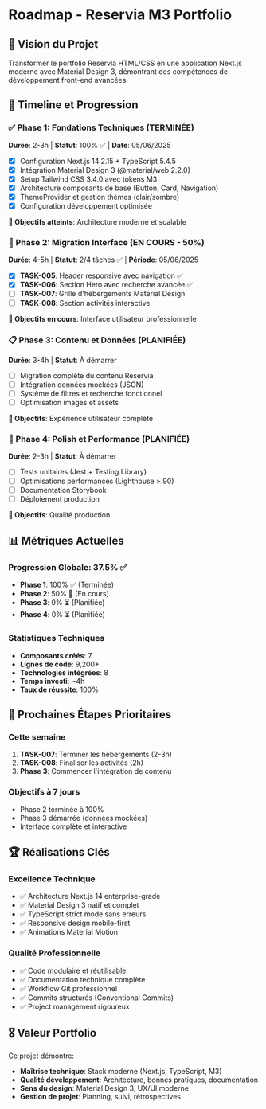 # Roadmap - Reservia M3 Portfolio

## 🎯 Vision du Projet
Transformer le portfolio Reservia HTML/CSS en une application Next.js moderne avec Material Design 3, démontrant des compétences de développement front-end avancées.

## 📅 Timeline et Progression

### ✅ Phase 1: Fondations Techniques (TERMINÉE)
**Durée**: 2-3h | **Statut**: 100% ✅ | **Date**: 05/06/2025

- [x] Configuration Next.js 14.2.15 + TypeScript 5.4.5
- [x] Intégration Material Design 3 (@material/web 2.2.0)
- [x] Setup Tailwind CSS 3.4.0 avec tokens M3
- [x] Architecture composants de base (Button, Card, Navigation)
- [x] ThemeProvider et gestion thèmes (clair/sombre)
- [x] Configuration développement optimisée

**🎯 Objectifs atteints**: Architecture moderne et scalable

### 🚀 Phase 2: Migration Interface (EN COURS - 50%)
**Durée**: 4-5h | **Statut**: 2/4 tâches ✅ | **Période**: 05/06/2025

- [x] **TASK-005**: Header responsive avec navigation ✅
- [x] **TASK-006**: Section Hero avec recherche avancée ✅
- [ ] **TASK-007**: Grille d'hébergements Material Design
- [ ] **TASK-008**: Section activités interactive

**🎯 Objectifs en cours**: Interface utilisateur professionnelle

### 📋 Phase 3: Contenu et Données (PLANIFIÉE)
**Durée**: 3-4h | **Statut**: À démarrer

- [ ] Migration complète du contenu Reservia
- [ ] Intégration données mockées (JSON)
- [ ] Système de filtres et recherche fonctionnel
- [ ] Optimisation images et assets

**🎯 Objectifs**: Expérience utilisateur complète

### 🎨 Phase 4: Polish et Performance (PLANIFIÉE)
**Durée**: 2-3h | **Statut**: À démarrer

- [ ] Tests unitaires (Jest + Testing Library)
- [ ] Optimisations performances (Lighthouse > 90)
- [ ] Documentation Storybook
- [ ] Déploiement production

**🎯 Objectifs**: Qualité production

## 📊 Métriques Actuelles

### Progression Globale: 37.5% ✅
- **Phase 1**: 100% ✅ (Terminée)
- **Phase 2**: 50% 🚧 (En cours)
- **Phase 3**: 0% ⏳ (Planifiée)
- **Phase 4**: 0% ⏳ (Planifiée)

### Statistiques Techniques
- **Composants créés**: 7
- **Lignes de code**: 9,200+
- **Technologies intégrées**: 8
- **Temps investi**: ~4h
- **Taux de réussite**: 100%

## 🎯 Prochaines Étapes Prioritaires

### Cette semaine
1. **TASK-007**: Terminer les hébergements (2-3h)
2. **TASK-008**: Finaliser les activités (2h)
3. **Phase 3**: Commencer l'intégration de contenu

### Objectifs à 7 jours
- Phase 2 terminée à 100%
- Phase 3 démarrée (données mockées)
- Interface complète et interactive

## 🏆 Réalisations Clés

### Excellence Technique
- ✅ Architecture Next.js 14 enterprise-grade
- ✅ Material Design 3 natif et complet
- ✅ TypeScript strict mode sans erreurs
- ✅ Responsive design mobile-first
- ✅ Animations Material Motion

### Qualité Professionnelle
- ✅ Code modulaire et réutilisable
- ✅ Documentation technique complète
- ✅ Workflow Git professionnel
- ✅ Commits structurés (Conventional Commits)
- ✅ Project management rigoureux

## 🎖️ Valeur Portfolio
Ce projet démontre:
- **Maîtrise technique**: Stack moderne (Next.js, TypeScript, M3)
- **Qualité développement**: Architecture, bonnes pratiques, documentation
- **Sens du design**: Material Design 3, UX/UI moderne
- **Gestion de projet**: Planning, suivi, rétrospectives
